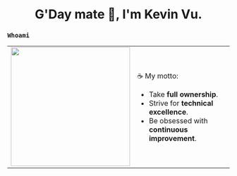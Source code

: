 <h1 align="center">G'Day mate 👋, I'm Kevin Vu.</h1>

### `Whoami`
<table align="center">
	<td>
		<img src="https://user-images.githubusercontent.com/43775190/129565174-fddaf369-5e6a-4ef6-b96d-c2939b981d93.gif" width="270px" />
	</td>
	<td>
		<p>
			☕ My motto:
			<ul>
				<li>Take <strong>full ownership</strong>.
				</li>
				<li>Strive for <strong>technical excellence</strong>.
				</li>
				<li>Be obsessed with <strong>continuous improvement</strong>.
				</li>
			</ul>
		</p>
	</td>
</table>
